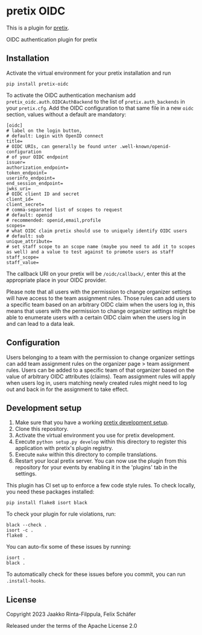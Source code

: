 # pretix OIDC

This is a plugin for [pretix](https://github.com/pretix/pretix).

OIDC authentication plugin for pretix

## Installation

Activate the virtual environment for your pretix installation and run

    pip install pretix-oidc

To activate the OIDC authentication mechanism add
`pretix_oidc.auth.OIDCAuthBackend` to the list of `pretix.auth_backends` in
your `pretix.cfg`. Add the OIDC configuration to that same file in a new
`oidc` section, values without a default are mandatory:

    [oidc]
    # label on the login button,
    # default: Login with OpenID connect
    title=
    # OIDC URIs, can generally be found unter .well-known/openid-configuration
    # of your OIDC endpoint
    issuer=
    authorization_endpoint=
    token_endpoint=
    userinfo_endpoint=
    end_session_endpoint=
    jwks_uri=
    # OIDC client ID and secret
    client_id=
    client_secret=
    # comma-separated list of scopes to request
    # default: openid
    # recommended: openid,email,profile
    scopes=
    # what OIDC claim pretix should use to uniquely identify OIDC users
    # default: sub
    unique_attribute=
    # set staff scope to an scope name (maybe you need to add it to scopes as well) and a value to test against to promote users as staff
    staff_scope=
    staff_value=

The callback URI on your pretix will be `/oidc/callback/`, enter this at the
appropriate place in your OIDC provider.

Please note that all users with the permission to change organizer settings
will have access to the team assignment rules. Those rules can add users to a
specific team based on an arbitrary OIDC claim when the users log in, this
means that users with the permission to change organizer settings might be
able to enumerate users with a certain OIDC claim when the users log in and
can lead to a data leak.

## Configuration

Users belonging to a team with the permission to change organizer settings can
add team assignment rules on the organizer page > team assignment rules. Users
can be added to a specific team of that organizer based on the value of
arbitrary OIDC attributes (claims). Team assignment rules will apply when
users log in, users matching newly created rules might need to log out and
back in for the assignment to take effect.

## Development setup

1. Make sure that you have a working [pretix development
   setup](https://docs.pretix.eu/en/latest/development/setup.html).
2. Clone this repository.
3. Activate the virtual environment you use for pretix development.
4. Execute `python setup.py develop` within this directory to register
   this application with pretix\'s plugin registry.
5. Execute `make` within this directory to compile translations.
6. Restart your local pretix server. You can now use the plugin from
   this repository for your events by enabling it in the \'plugins\'
   tab in the settings.

This plugin has CI set up to enforce a few code style rules. To check
locally, you need these packages installed:

    pip install flake8 isort black

To check your plugin for rule violations, run:

    black --check .
    isort -c .
    flake8 .

You can auto-fix some of these issues by running:

    isort .
    black .

To automatically check for these issues before you commit, you can run
`.install-hooks`.

## License

Copyright 2023 Jaakko Rinta-Filppula, Felix Schäfer

Released under the terms of the Apache License 2.0
